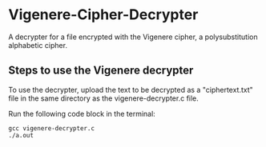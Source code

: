 # Vigenere-Cipher-Decrypter
A decrypter for a file encrypted with the Vigenere cipher, a polysubstitution alphabetic cipher.

## Steps to use the Vigenere decrypter
To use the decrypter, upload the text to be decrypted as a "ciphertext.txt" file in the same directory as the vigenere-decrypter.c file.

Run the following code block in the terminal:
````
gcc vigenere-decrypter.c
./a.out
````
